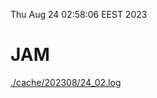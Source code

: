 Thu Aug 24 02:58:06 EEST 2023
# JAM
<a href='./cache/202308/24_02.log'>./cache/202308/24_02.log</a>
